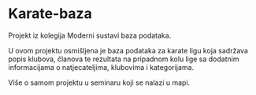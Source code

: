 # Karate-baza
Projekt iz kolegija Moderni sustavi baza podataka.

U ovom projektu osmišljena je baza podataka za karate ligu koja sadržava popis klubova, 
članova te rezultata na pripadnom kolu lige sa dodatnim informacijama o  natjecateljima, klubovima i kategorijama.

Više o samom projektu u seminaru koji se nalazi u mapi.
